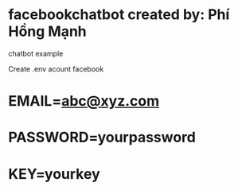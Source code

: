 # facebookchatbot created by: Phí Hồng Mạnh
chatbot example

Create .env
acount facebook
# EMAIL=abc@xyz.com
# PASSWORD=yourpassword
# KEY=yourkey

